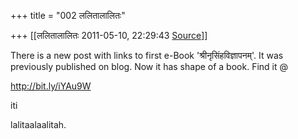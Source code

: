 +++
title = "002 ललितालालितः"

+++
[[ललितालालितः	2011-05-10, 22:29:43 [Source](https://groups.google.com/g/bvparishat/c/3yDOtGsesWk)]]



There is a new post with links to first e-Book 'श्रीनृसिंहविज्ञापनम्'. It was previously published on blog. Now it has shape of a book. Find it @

  

<http://bit.ly/iYAu9W>  

  

iti

lalitaalaalitah.

